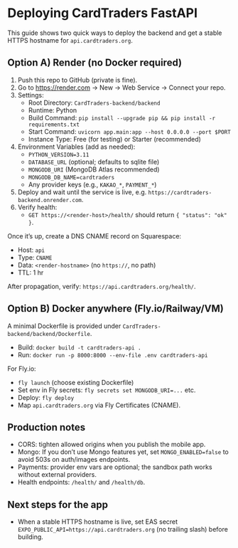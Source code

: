 # Deploying CardTraders FastAPI

This guide shows two quick ways to deploy the backend and get a stable HTTPS hostname for `api.cardtraders.org`.

## Option A) Render (no Docker required)

1) Push this repo to GitHub (private is fine).
2) Go to https://render.com → New → Web Service → Connect your repo.
3) Settings:
   - Root Directory: `CardTraders-backend/backend`
   - Runtime: Python
   - Build Command:
     `pip install --upgrade pip && pip install -r requirements.txt`
   - Start Command:
     `uvicorn app.main:app --host 0.0.0.0 --port $PORT`
   - Instance Type: Free (for testing) or Starter (recommended)
4) Environment Variables (add as needed):
   - `PYTHON_VERSION=3.11`
   - `DATABASE_URL` (optional; defaults to sqlite file)
   - `MONGODB_URI` (MongoDB Atlas recommended)
   - `MONGODB_DB_NAME=cardtraders`
   - Any provider keys (e.g., `KAKAO_*`, `PAYMENT_*`)
5) Deploy and wait until the service is live, e.g. `https://cardtraders-backend.onrender.com`.
6) Verify health:
   - `GET https://<render-host>/health/` should return `{ "status": "ok" }`.

Once it’s up, create a DNS CNAME record on Squarespace:
- Host: `api`
- Type: `CNAME`
- Data: `<render-hostname>` (no `https://`, no path)
- TTL: 1 hr

After propagation, verify: `https://api.cardtraders.org/health/`.

## Option B) Docker anywhere (Fly.io/Railway/VM)

A minimal Dockerfile is provided under `CardTraders-backend/backend/Dockerfile`.

- Build: `docker build -t cardtraders-api .`
- Run: `docker run -p 8000:8000 --env-file .env cardtraders-api`

For Fly.io:
- `fly launch` (choose existing Dockerfile)
- Set env in Fly secrets: `fly secrets set MONGODB_URI=...` etc.
- Deploy: `fly deploy`
- Map `api.cardtraders.org` via Fly Certificates (CNAME).

## Production notes

- CORS: tighten allowed origins when you publish the mobile app.
- Mongo: If you don’t use Mongo features yet, set `MONGO_ENABLED=false` to avoid 503s on auth/images endpoints.
- Payments: provider env vars are optional; the sandbox path works without external providers.
- Health endpoints: `/health/` and `/health/db`.

## Next steps for the app

- When a stable HTTPS hostname is live, set EAS secret `EXPO_PUBLIC_API=https://api.cardtraders.org` (no trailing slash) before building.
